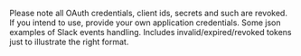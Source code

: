 Please note all OAuth credentials, client ids, secrets and such are revoked.
If you intend to use, provide your own application credentials.
Some json examples of Slack events handling.
Includes invalid/expired/revoked tokens just to illustrate the right format.